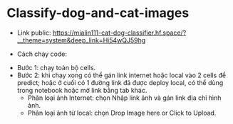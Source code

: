 # Classify-dog-and-cat-images
- Link public: https://mialin111-cat-dog-classifier.hf.space/?__theme=system&deep_link=Hi54wQJ59hg
* Cách chạy code:
- Bước 1: chạy toàn bộ cells.
- Bước 2: khi chạy xong có thể gán link internet hoặc local vào 2 cells để predict; hoặc ở cuối có 1 đường link đã được deploy local, có thể dùng trong notebook hoặc mở link bằng tab khác.
  + Phân loại ảnh Internet: chọn Nhập link ảnh và gán link địa chỉ hình ảnh.
  + Phân loại ảnh từ local: chọn Drop Image here or Click to Upload.
